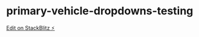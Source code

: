 # primary-vehicle-dropdowns-testing

[Edit on StackBlitz ⚡️](https://stackblitz.com/edit/primary-vehicle-dropdowns-testing)